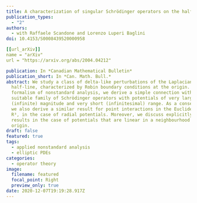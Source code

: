 ```yaml
---
title: A characterization of singular Schrödinger operators on the half-line
publication_types:
  - "2"
authors:
  - with Raffaele Scandone and Lorenzo Luperi Baglini
doi: 10.4153/S0008439520000958

[[url_arXiv]]
name = "arXiv"
url = "https://arxiv.org/abs/2004.04212"

publication: In *Canadian Mathematical Bulletin*
publication_short: In *Can. Math. Bull.*
abstract: We study a class of delta-like perturbations of the Laplacian on the
  half-line, characterized by Robin boundary conditions at the origin. Using the
  formalism of nonstandard analysis, we derive a simple connection with a
  suitable family of Schrödinger operators with potentials of very large
  (infinite) magnitude and very short (infinitesimal) range. As a consequence,
  we also derive a similar result for point interactions in the Euclidean space
  R³, in the case of radial potentials. Moreover, we discuss explicitly our
  results in the case of potentials that are linear in a neighbourhood of the
  origin.
draft: false
featured: true
tags:
  - applied nonstandard analysis
  - elliptic PDEs
categories:
  - operator theory
image:
  filename: featured
  focal_point: Right
  preview_only: true
date: 2020-12-07T19:19:28.917Z
---
```

